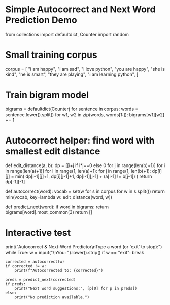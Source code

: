 # Simple Autocorrect and Next Word Prediction Demo
from collections import defaultdict, Counter
import random

# Small training corpus
corpus = [
    "i am happy",
    "i am sad",
    "i love python",
    "you are happy",
    "she is kind",
    "he is smart",
    "they are playing",
    "i am learning python",
]

# Train bigram model
bigrams = defaultdict(Counter)
for sentence in corpus:
    words = sentence.lower().split()
    for w1, w2 in zip(words, words[1:]):
        bigrams[w1][w2] += 1

# Autocorrect helper: find word with smallest edit distance
def edit_distance(a, b):
    dp = [[i+j if i*j==0 else 0 for j in range(len(b)+1)] for i in range(len(a)+1)]
    for i in range(1, len(a)+1):
        for j in range(1, len(b)+1):
            dp[i][j] = min(
                dp[i-1][j]+1,
                dp[i][j-1]+1,
                dp[i-1][j-1] + (a[i-1] != b[j-1])
            )
    return dp[-1][-1]

def autocorrect(word):
    vocab = set(w for s in corpus for w in s.split())
    return min(vocab, key=lambda w: edit_distance(word, w))

def predict_next(word):
    if word in bigrams:
        return bigrams[word].most_common(3)
    return []

# Interactive test
print("Autocorrect & Next-Word Predictor\nType a word (or 'exit' to stop):")
while True:
    w = input("\nYou: ").lower().strip()
    if w == "exit": break

    corrected = autocorrect(w)
    if corrected != w:
        print(f"Autocorrected to: {corrected}")

    preds = predict_next(corrected)
    if preds:
        print("Next word suggestions:", [p[0] for p in preds])
    else:
        print("No prediction available.")
